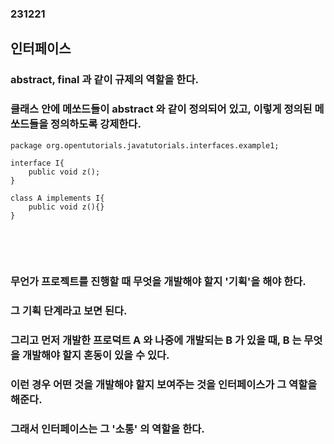 ### 231221
## 인터페이스
### abstract, final 과 같이 규제의 역할을 한다.
### 클래스 안에 메쏘드들이 abstract 와 같이 정의되어 있고, 이렇게 정의된 메쏘드들을 정의하도록 강제한다.
```
package org.opentutorials.javatutorials.interfaces.example1;
 
interface I{
    public void z();
}
 
class A implements I{
    public void z(){}
}
```
### <br/><br/>

### 무언가 프로젝트를 진행할 때 무엇을 개발해야 할지 '기획'을 해야 한다.
### 그 기획 단계라고 보면 된다.
### 그리고 먼저 개발한 프로덕트 A 와 나중에 개발되는 B 가 있을 때, B 는 무엇을 개발해야 할지 혼동이 있을 수 있다.
### 이런 경우 어떤 것을 개발해야 할지 보여주는 것을 인터페이스가 그 역할을 해준다.
### 그래서 인터페이스는 그 '소통' 의 역할을 한다.
